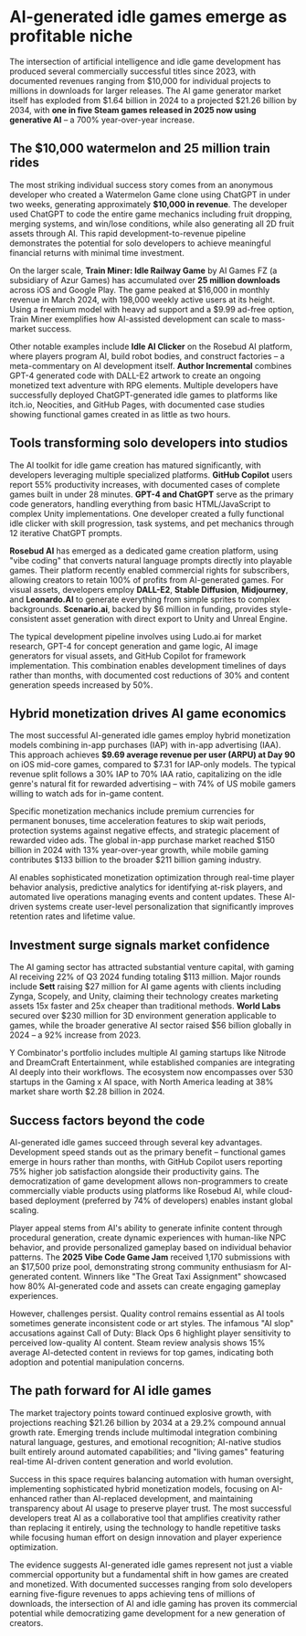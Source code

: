 # AI-generated idle games emerge as profitable niche

The intersection of artificial intelligence and idle game development has produced several commercially successful titles since 2023, with documented revenues ranging from $10,000 for individual projects to millions in downloads for larger releases. The AI game generator market itself has exploded from $1.64 billion in 2024 to a projected $21.26 billion by 2034, with **one in five Steam games released in 2025 now using generative AI** – a 700% year-over-year increase.

## The $10,000 watermelon and 25 million train rides

The most striking individual success story comes from an anonymous developer who created a Watermelon Game clone using ChatGPT in under two weeks, generating approximately **$10,000 in revenue**. The developer used ChatGPT to code the entire game mechanics including fruit dropping, merging systems, and win/lose conditions, while also generating all 2D fruit assets through AI. This rapid development-to-revenue pipeline demonstrates the potential for solo developers to achieve meaningful financial returns with minimal time investment.

On the larger scale, **Train Miner: Idle Railway Game** by AI Games FZ (a subsidiary of Azur Games) has accumulated over **25 million downloads** across iOS and Google Play. The game peaked at $16,000 in monthly revenue in March 2024, with 198,000 weekly active users at its height. Using a freemium model with heavy ad support and a $9.99 ad-free option, Train Miner exemplifies how AI-assisted development can scale to mass-market success.

Other notable examples include **Idle AI Clicker** on the Rosebud AI platform, where players program AI, build robot bodies, and construct factories – a meta-commentary on AI development itself. **Author Incremental** combines GPT-4 generated code with DALL-E2 artwork to create an ongoing monetized text adventure with RPG elements. Multiple developers have successfully deployed ChatGPT-generated idle games to platforms like itch.io, Neocities, and GitHub Pages, with documented case studies showing functional games created in as little as two hours.

## Tools transforming solo developers into studios

The AI toolkit for idle game creation has matured significantly, with developers leveraging multiple specialized platforms. **GitHub Copilot** users report 55% productivity increases, with documented cases of complete games built in under 28 minutes. **GPT-4 and ChatGPT** serve as the primary code generators, handling everything from basic HTML/JavaScript to complex Unity implementations. One developer created a fully functional idle clicker with skill progression, task systems, and pet mechanics through 12 iterative ChatGPT prompts.

**Rosebud AI** has emerged as a dedicated game creation platform, using "vibe coding" that converts natural language prompts directly into playable games. Their platform recently enabled commercial rights for subscribers, allowing creators to retain 100% of profits from AI-generated games. For visual assets, developers employ **DALL-E2**, **Stable Diffusion**, **Midjourney**, and **Leonardo.AI** to generate everything from simple sprites to complex backgrounds. **Scenario.ai**, backed by $6 million in funding, provides style-consistent asset generation with direct export to Unity and Unreal Engine.

The typical development pipeline involves using Ludo.ai for market research, GPT-4 for concept generation and game logic, AI image generators for visual assets, and GitHub Copilot for framework implementation. This combination enables development timelines of days rather than months, with documented cost reductions of 30% and content generation speeds increased by 50%.

## Hybrid monetization drives AI game economics

The most successful AI-generated idle games employ hybrid monetization models combining in-app purchases (IAP) with in-app advertising (IAA). This approach achieves **$9.69 average revenue per user (ARPU) at Day 90** on iOS mid-core games, compared to $7.31 for IAP-only models. The typical revenue split follows a 30% IAP to 70% IAA ratio, capitalizing on the idle genre's natural fit for rewarded advertising – with 74% of US mobile gamers willing to watch ads for in-game content.

Specific monetization mechanics include premium currencies for permanent bonuses, time acceleration features to skip wait periods, protection systems against negative effects, and strategic placement of rewarded video ads. The global in-app purchase market reached $150 billion in 2024 with 13% year-over-year growth, while mobile gaming contributes $133 billion to the broader $211 billion gaming industry.

AI enables sophisticated monetization optimization through real-time player behavior analysis, predictive analytics for identifying at-risk players, and automated live operations managing events and content updates. These AI-driven systems create user-level personalization that significantly improves retention rates and lifetime value.

## Investment surge signals market confidence

The AI gaming sector has attracted substantial venture capital, with gaming AI receiving 22% of Q3 2024 funding totaling $113 million. Major rounds include **Sett** raising $27 million for AI game agents with clients including Zynga, Scopely, and Unity, claiming their technology creates marketing assets 15x faster and 25x cheaper than traditional methods. **World Labs** secured over $230 million for 3D environment generation applicable to games, while the broader generative AI sector raised $56 billion globally in 2024 – a 92% increase from 2023.

Y Combinator's portfolio includes multiple AI gaming startups like Nitrode and DreamCraft Entertainment, while established companies are integrating AI deeply into their workflows. The ecosystem now encompasses over 530 startups in the Gaming x AI space, with North America leading at 38% market share worth $2.28 billion in 2024.

## Success factors beyond the code

AI-generated idle games succeed through several key advantages. Development speed stands out as the primary benefit – functional games emerge in hours rather than months, with GitHub Copilot users reporting 75% higher job satisfaction alongside their productivity gains. The democratization of game development allows non-programmers to create commercially viable products using platforms like Rosebud AI, while cloud-based deployment (preferred by 74% of developers) enables instant global scaling.

Player appeal stems from AI's ability to generate infinite content through procedural generation, create dynamic experiences with human-like NPC behavior, and provide personalized gameplay based on individual behavior patterns. The **2025 Vibe Code Game Jam** received 1,170 submissions with an $17,500 prize pool, demonstrating strong community enthusiasm for AI-generated content. Winners like "The Great Taxi Assignment" showcased how 80% AI-generated code and assets can create engaging gameplay experiences.

However, challenges persist. Quality control remains essential as AI tools sometimes generate inconsistent code or art styles. The infamous "AI slop" accusations against Call of Duty: Black Ops 6 highlight player sensitivity to perceived low-quality AI content. Steam review analysis shows 15% average AI-detected content in reviews for top games, indicating both adoption and potential manipulation concerns.

## The path forward for AI idle games

The market trajectory points toward continued explosive growth, with projections reaching $21.26 billion by 2034 at a 29.2% compound annual growth rate. Emerging trends include multimodal integration combining natural language, gestures, and emotional recognition; AI-native studios built entirely around automated capabilities; and "living games" featuring real-time AI-driven content generation and world evolution.

Success in this space requires balancing automation with human oversight, implementing sophisticated hybrid monetization models, focusing on AI-enhanced rather than AI-replaced development, and maintaining transparency about AI usage to preserve player trust. The most successful developers treat AI as a collaborative tool that amplifies creativity rather than replacing it entirely, using the technology to handle repetitive tasks while focusing human effort on design innovation and player experience optimization.

The evidence suggests AI-generated idle games represent not just a viable commercial opportunity but a fundamental shift in how games are created and monetized. With documented successes ranging from solo developers earning five-figure revenues to apps achieving tens of millions of downloads, the intersection of AI and idle gaming has proven its commercial potential while democratizing game development for a new generation of creators.